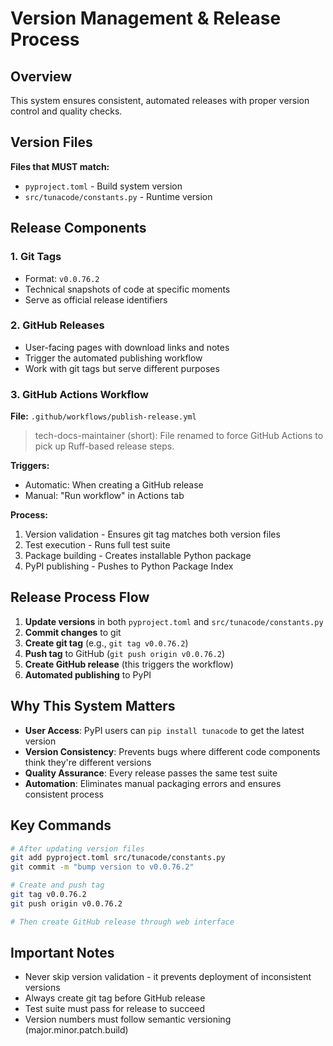 # Version Management & Release Process

## Overview
This system ensures consistent, automated releases with proper version control and quality checks.

## Version Files

**Files that MUST match:**
- `pyproject.toml` - Build system version
- `src/tunacode/constants.py` - Runtime version

## Release Components

### 1. Git Tags
- Format: `v0.0.76.2`
- Technical snapshots of code at specific moments
- Serve as official release identifiers

### 2. GitHub Releases
- User-facing pages with download links and notes
- Trigger the automated publishing workflow
- Work with git tags but serve different purposes

### 3. GitHub Actions Workflow
**File:** `.github/workflows/publish-release.yml`

> tech-docs-maintainer (short): File renamed to force GitHub Actions to pick up Ruff-based release steps.

**Triggers:**
- Automatic: When creating a GitHub release
- Manual: "Run workflow" in Actions tab

**Process:**
1. Version validation - Ensures git tag matches both version files
2. Test execution - Runs full test suite
3. Package building - Creates installable Python package
4. PyPI publishing - Pushes to Python Package Index

## Release Process Flow

1. **Update versions** in both `pyproject.toml` and `src/tunacode/constants.py`
2. **Commit changes** to git
3. **Create git tag** (e.g., `git tag v0.0.76.2`)
4. **Push tag** to GitHub (`git push origin v0.0.76.2`)
5. **Create GitHub release** (this triggers the workflow)
6. **Automated publishing** to PyPI

## Why This System Matters

- **User Access**: PyPI users can `pip install tunacode` to get the latest version
- **Version Consistency**: Prevents bugs where different code components think they're different versions
- **Quality Assurance**: Every release passes the same test suite
- **Automation**: Eliminates manual packaging errors and ensures consistent process

## Key Commands

```bash
# After updating version files
git add pyproject.toml src/tunacode/constants.py
git commit -m "bump version to v0.0.76.2"

# Create and push tag
git tag v0.0.76.2
git push origin v0.0.76.2

# Then create GitHub release through web interface
```

## Important Notes

- Never skip version validation - it prevents deployment of inconsistent versions
- Always create git tag before GitHub release
- Test suite must pass for release to succeed
- Version numbers must follow semantic versioning (major.minor.patch.build)
